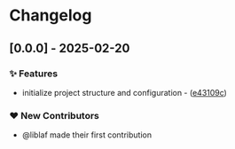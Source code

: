 # Changelog

## [0.0.0] - 2025-02-20

### ✨ Features

- initialize project structure and configuration - ([e43109c](https://github.com/liblaf/sing-box-schema/commit/e43109c275737a700243f415c09375f1b99ac91a))

### ❤️ New Contributors

- @liblaf made their first contribution
